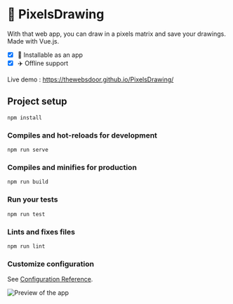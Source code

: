 # 👾 PixelsDrawing

With that web app, you can draw in a pixels matrix and save your drawings.
Made with Vue.js.

- [x] 📱 Installable as an app
- [x] ✈️ Offline support

Live demo : https://thewebsdoor.github.io/PixelsDrawing/

## Project setup
```
npm install
```

### Compiles and hot-reloads for development
```
npm run serve
```

### Compiles and minifies for production
```
npm run build
```

### Run your tests
```
npm run test
```

### Lints and fixes files
```
npm run lint
```

### Customize configuration
See [Configuration Reference](https://cli.vuejs.org/config/).

![Preview of the app](https://raw.githubusercontent.com/TheWebsDoor/PixelsDrawing/master/preview.png)
